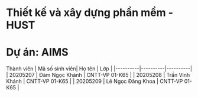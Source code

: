 # Thiết kế và xây dựng phần mềm - HUST 
# Dự án: AIMS 


Thành viên 
| Mã số sinh viên| Họ tên | Lớp |
|----------|----------|----------|
| 20205207 | Đàm Ngọc Khánh | CNTT-VP 01-K65 |
| 20205208 | Trần Vinh Khánh | CNTT-VP 01-K65 |
| 20205209 | Lê Ngọc Đăng Khoa | CNTT-VP 01-K65 |

